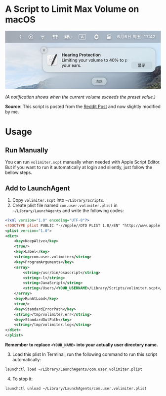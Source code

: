# A Script to Limit Max Volume on macOS
![Screenshot](./screenshot.png)

*(A notification shows when the current volume exceeds the preset value.)*

**Source:** This script is posted from the [Reddit Post](https://www.reddit.com/r/MacOS/comments/btki3j/limit_the_maximum_volume_in_mac_os_to_protect) and now slightly modified by me.

# Usage
## Run Manually
You can run `volimiter.scpt` manually when needed with Apple Script Editor. But if you want to run it automatically at login and sliently, just follow the bellow steps.

## Add to LaunchAgent
1. Copy `volimiter.scpt` into `~/Library/Scripts`.
2. Create plist file named `com.user.volimiter.plist` in `~/Library/LaunchAgents` and write the following codes:
```xml
<?xml version="1.0" encoding="UTF-8"?>
<!DOCTYPE plist PUBLIC "-//Apple//DTD PLIST 1.0//EN" "http://www.apple.com/DTDs/PropertyList-1.0.dtd">
<plist version="1.0">
<dict>
    <key>KeepAlive</key>
    <true/>
    <key>Label</key>
    <string>com.user.volimiter</string>
    <key>ProgramArguments</key>
    <array>
        <string>/usr/bin/osascript</string>
        <string>-l</string>
        <string>JavaScript</string>
        <string>/Users/<YOUR_USERNAME>/Library/Scripts/volimiter.scpt</string>
    </array>
    <key>RunAtLoad</key>
    <true/>
    <key>StandardErrorPath</key>
    <string>/tmp/volimiter.err</string>
    <key>StandardOutPath</key>
    <string>/tmp/volimiter.log</string>
</dict>
</plist>
```
**Remember to replace `<YOUR_NAME>` into your actually user directory name.**

3. Load this plist
In Terminal, run the following command to run this script automatically:
```sh
launchctl load ~/Library/LaunchAgents/com.user.volimiter.plist
```
4. To stop it:
```sh
launchctl unload ~/Library/LaunchAgents/com.user.volimiter.plist
```
